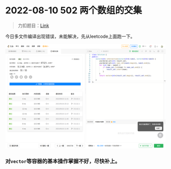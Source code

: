 # 2022-08-10 502 两个数组的交集

> 力扣题目：[Link](https://leetcode.cn/problems/intersection-of-two-arrays)

今日多文件编译出现错误，未能解决，先从leetcode上面跑一下。

![502](./img/502.png)

### 对`vector`等容器的基本操作掌握不好，尽快补上。
